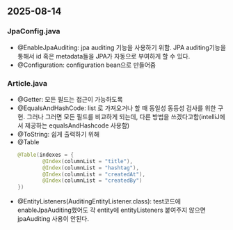## 2025-08-14

### JpaConfig.java
- @EnableJpaAuditing: jpa auditing 기능을 사용하기 위함. JPA auditing기능을 통해서 id 혹은 metadata들을 JPA가 자동으로  부여하게 할 수 있다.
- @Configuration: configuration bean으로 만들어줌

### Article.java
- @Getter: 모든 필드는 접근이 가능하도록
- @EqualsAndHashCode: list 로 가져오거나 할 때 동일성 동등성 검사를 위한 구현. 그러나 그러면 모든 필드를 비교하게 되는데, 다른 방법을 쓰겠다고함(intelliJ에서 제공하는 equalsAndHashcode 사용함)
- @ToString: 쉽게 출력하기 위해
- @Table
    ```java
    @Table(indexes = {
            @Index(columnList = "title"),
            @Index(columnList = "hashtag"),
            @Index(columnList = "createdAt"),
            @Index(columnList = "createdBy")
    })
    ```
- @EntityListeners(AuditingEntityListener.class): test코드에 enableJpaAuditing했어도 각 entity에 entityListeners 붙여주지 않으면
jpaAuditing 사용이 안된다.
